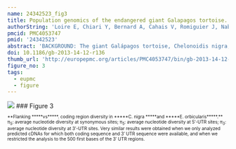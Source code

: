 ```yaml
---
name: 24342523_fig3
title: Population genomics of the endangered giant Galapagos tortoise.
authorString: 'Loire E, Chiari Y, Bernard A, Cahais V, Romiguier J, Nabholz B, Lourenço JM, Galtier N.'
pmcid: PMC4053747
pmid: '24342523'
abstract: 'BACKGROUND: The giant Galápagos tortoise, Chelonoidis nigra, is a large-sized terrestrial chelonian of high patrimonial interest. The species recently colonized a small continental archipelago, the Galápagos Islands, where it has been facing novel environmental conditions and limited resource availability. To explore the genomic consequences of this ecological shift, we analyze the transcriptomic variability of five individuals of C. nigra, and compare it to similar data obtained from several continental species of turtles. RESULTS: Having clarified the timing of divergence in the Chelonoidis genus, we report in C. nigra a very low level of genetic polymorphism, signatures of a weakened efficacy of purifying selection, and an elevated mutation load in coding and regulatory sequences. These results are consistent with the hypothesis of an extremely low long-term effective population size in this insular species. Functional evolutionary analyses reveal a reduced diversity of immunity genes in C. nigra, in line with the hypothesis of attenuated pathogen diversity in islands, and an increased selective pressure on genes involved in response to stress, potentially related to the climatic instability of its environment and its elongated lifespan. Finally, we detect no population structure or homozygosity excess in our five-individual sample. CONCLUSIONS: These results enlighten the molecular evolution of an endangered taxon in a stressful environment and point to island endemic species as a promising model for the study of the deleterious effects on genome evolution of a reduced long-term population size.'
doi: 10.1186/gb-2013-14-12-r136
thumb_url: 'http://europepmc.org/articles/PMC4053747/bin/gb-2013-14-12-r136-3.gif'
figure_no: 3
tags:
  - eupmc
  - figure
---
```

<img src='http://europepmc.org/articles/PMC4053747/bin/gb-2013-14-12-r136-3.jpg' style='max-height: 300px'>
### Figure 3
<p style='font-size: 10px;'>**Flanking *****vs*****. coding region diversity in *****C. nigra *****and *****E. orbicularis*****.** π<sub>S</sub>: average nucleotide diversity at synonymous sites; π<sub>5</sub>: average nucleotide diversity at 5′-UTR sites; π<sub>3</sub>: average nucleotide diversity at 3′-UTR sites. Very similar results were obtained when we only analyzed predicted cDNAs for which both coding sequence and 3′ UTR sequence were available, and when we restricted the analysis to the 500 first bases of the 3′ UTR regions.</p>